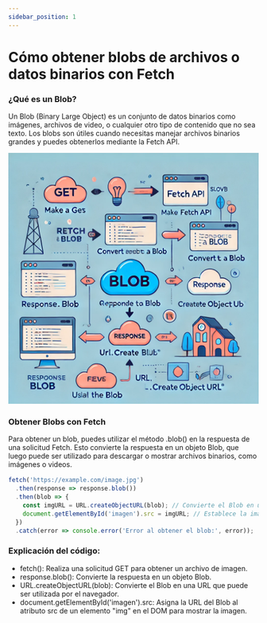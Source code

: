 ```yaml
---
sidebar_position: 1
---
```


# Cómo obtener blobs de archivos o datos binarios con Fetch

### ¿Qué es un Blob?
Un Blob (Binary Large Object) es un conjunto de datos binarios como imágenes, archivos de video, o cualquier otro tipo de contenido que no sea texto. Los blobs son útiles cuando necesitas manejar archivos binarios grandes y puedes obtenerlos mediante la Fetch API.

![Imagen Representativa](../../static/img/blob.webp)

### Obtener Blobs con Fetch
Para obtener un blob, puedes utilizar el método .blob() en la respuesta de una solicitud Fetch. Esto convierte la respuesta en un objeto Blob, que luego puede ser utilizado para descargar o mostrar archivos binarios, como imágenes o videos.


```js
fetch('https://example.com/image.jpg')
  .then(response => response.blob())
  .then(blob => {
    const imgURL = URL.createObjectURL(blob); // Convierte el Blob en una URL
    document.getElementById('imagen').src = imgURL; // Establece la imagen en un elemento <img>
  })
  .catch(error => console.error('Error al obtener el blob:', error));
```

### Explicación del código:

- fetch(): Realiza una solicitud GET para obtener un archivo de imagen.
- response.blob(): Convierte la respuesta en un objeto Blob.
- URL.createObjectURL(blob): Convierte el Blob en una URL que puede ser utilizada por el navegador.
- document.getElementById('imagen').src: Asigna la URL del Blob al atributo src de un elemento "img" en el DOM para mostrar la imagen.